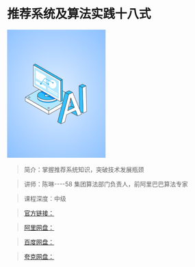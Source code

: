 # 推荐系统及算法实践十八式

![img](../../assets/Cgp9HWFtSwqAGs2lAAEyVdeChmk874.png)

> 简介：掌握推荐系统知识，突破技术发展瓶颈

> 讲师：陈琳----58 集团算法部门负责人，前阿里巴巴算法专家

> 课程深度：中级

> [官方链接：]()

> [阿里网盘：]()

> [百度网盘：]()

> [夸克网盘：]()
